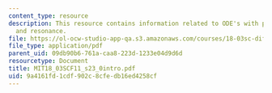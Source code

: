 ```yaml
---
content_type: resource
description: This resource contains information related to ODE's with periodic input,
  and resonance.
file: https://ol-ocw-studio-app-qa.s3.amazonaws.com/courses/18-03sc-differential-equations-fall-2011/9a4161fd1cdf902c8cfedb16ed4258cf_MIT18_03SCF11_s23_0intro.pdf
file_type: application/pdf
parent_uid: 09db90b6-761a-caa8-223d-1233e04d9d6d
resourcetype: Document
title: MIT18_03SCF11_s23_0intro.pdf
uid: 9a4161fd-1cdf-902c-8cfe-db16ed4258cf
---
```

